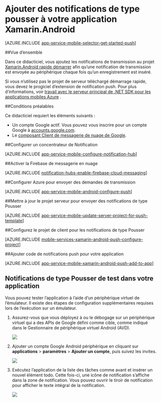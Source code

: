 <properties
    pageTitle="Ajouter des notifications de type pousser à votre application Xamarin.Android | Service d’application Azure"
    description="Apprenez à utiliser le Service d’application Azure et d’Azure Notification concentrateurs pour envoyer des notifications de type pousser à votre application Xamarin.Android"
    services="app-service\mobile"
    documentationCenter="xamarin"
    authors="ysxu"
    manager="erikre"
    editor=""/>

<tags
    ms.service="app-service-mobile"
    ms.workload="mobile"
    ms.tgt_pltfrm="mobile-xamarin-android"
    ms.devlang="dotnet"
    ms.topic="article"
    ms.date="10/12/2016"
    ms.author="yuaxu"/>

# <a name="add-push-notifications-to-your-xamarinandroid-app"></a>Ajouter des notifications de type pousser à votre application Xamarin.Android

[AZURE.INCLUDE [app-service-mobile-selector-get-started-push](../../includes/app-service-mobile-selector-get-started-push.md)]

##<a name="overview"></a>Vue d’ensemble


Dans ce didacticiel, vous ajoutez les notifications de transmission au projet [Xamarin.Android rapide démarrer](app-service-mobile-windows-store-dotnet-get-started.md) afin qu’une notification de transmission est envoyée au périphérique chaque fois qu’un enregistrement est inséré.

Si vous n’utilisez pas le projet de serveur téléchargé démarrage rapide, vous devez le progiciel d’extension de notification push. Pour plus d’informations, voir [travail avec le serveur principal de .NET SDK pour les applications mobiles Azure](app-service-mobile-dotnet-backend-how-to-use-server-sdk.md) .


##<a name="prerequisites"></a>Conditions préalables

Ce didacticiel requiert les éléments suivants :

+ Un compte Google actif. Vous pouvez vous inscrire pour un compte Google à [accounts.google.com](http://go.microsoft.com/fwlink/p/?LinkId=268302).
+ Le [composant Client de messagerie de nuage de Google](http://components.xamarin.com/view/GCMClient/).

##<a name="configure-hub"></a>Configurer un concentrateur de Notification

[AZURE.INCLUDE [app-service-mobile-configure-notification-hub](../../includes/app-service-mobile-configure-notification-hub.md)]

##<a id="register"></a>Activer la Firebase de messagerie en nuage

[AZURE.INCLUDE [notification-hubs-enable-firebase-cloud-messaging](../../includes/notification-hubs-enable-firebase-cloud-messaging.md)]

##<a name="configure-azure-to-send-push-requests"></a>Configurer Azure pour envoyer des demandes de transmission

[AZURE.INCLUDE [app-service-mobile-android-configure-push](../../includes/app-service-mobile-android-configure-push-for-firebase.md)]

##<a id="update-server"></a>Mettre à jour le projet serveur pour envoyer des notifications de type Pousser

[AZURE.INCLUDE [app-service-mobile-update-server-project-for-push-template](../../includes/app-service-mobile-update-server-project-for-push-template.md)]

##<a id="configure-app"></a>Configurez le projet de client pour les notifications de type Pousser

[AZURE.INCLUDE [mobile-services-xamarin-android-push-configure-project](../../includes/mobile-services-xamarin-android-push-configure-project.md)]

##<a id="add-push"></a>Ajouter code de notifications push pour votre application

[AZURE.INCLUDE [app-service-mobile-xamarin-android-push-add-to-app](../../includes/app-service-mobile-xamarin-android-push-add-to-app.md)]

## <a name="test"></a>Notifications de type Pousser de test dans votre application

Vous pouvez tester l’application à l’aide d’un périphérique virtuel de l’émulateur. Il existe des étapes de configuration supplémentaires requises lors de l’exécution sur un émulateur.

1. Assurez-vous que vous déployez à ou le débogage sur un périphérique virtuel qui a des APIs de Google défini comme cible, comme indiqué dans le Gestionnaire de périphérique virtuel Android (AVD).

    ![](./media/app-service-mobile-xamarin-android-get-started-push/google-apis-avd-settings.png)

2. Ajouter un compte Google Android périphérique en cliquant sur **applications** > **paramètres** > **Ajouter un compte**, puis suivez les invites.

    ![](./media/app-service-mobile-xamarin-android-get-started-push/add-google-account.png)

3. Exécutez l’application de la liste des tâches comme avant et insérer un nouvel élément todo. Cette fois-ci, une icône de notification s’affiche dans la zone de notification. Vous pouvez ouvrir le tiroir de notification pour afficher le texte intégral de la notification.

    ![](./media/app-service-mobile-xamarin-android-get-started-push/android-notifications.png)


<!-- URLs. -->
[Xamarin.Android quick start]: app-service-mobile-xamarin-android-get-started.md
[Google Cloud Messaging Client Component]: http://components.xamarin.com/view/GCMClient/
[Azure Mobile Services Component]: http://components.xamarin.com/view/azure-mobile-services/
